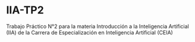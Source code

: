 # IIA-TP2
Trabajo Práctico N°2 para la materia Introducción a la Inteligencia Artificial (IIA) de la Carrera de Especialización en Inteligencia Artificial (CEIA)
